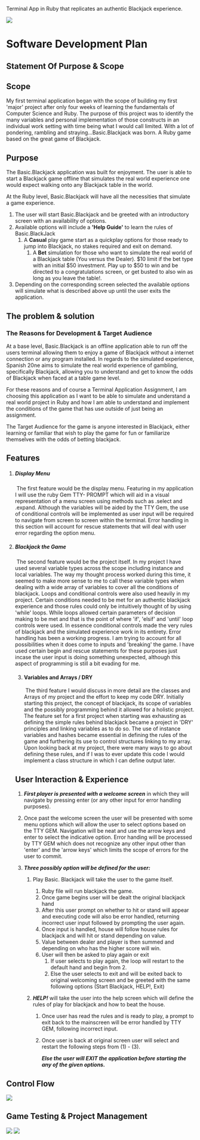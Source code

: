 Terminal App in Ruby that replicates an authentic Blackjack experience.

![](Images/blackjack.JPG)


# Software Development Plan



## Statement Of Purpose & Scope

## Scope

My first terminal application began with the scope of building my first 'major' project after only four weeks of learning the fundamentals of Computer Science and Ruby. The purpose of this project was to identify the many variables and personal implementation of those constructs in an individual work setting with time being what I would call limited. With a lot of pondering, rambling and straying...Basic.Blackjack was born. A Ruby game based on the great game of Blackjack.

## Purpose

The Basic.Blackjack application was built for enjoyment. The user is able to start a Blackjack game offline that simulates the real world experience one would expect walking onto any Blackjack table in the world. 

At the Ruby level, Basic.Blackjack will have all the necessities that simulate a game experience. 

1. The user will start Basic.Blackjack and be greeted with an introductory screen with an availability of options.
2. Available options will include a **'Help Guide'** to learn the rules of Basic.BlackJack
   1.  A **Casual** play game start as a quickplay options for those ready to jump into Blackjack, no stakes required and exit on demand. 
       1. A **Bet** simulation for those who want to simulate the real world of a Blackjack table (You versus the Dealer). $10 limit if the bet type with an initial $50 investment. Play up to $50 to win and be directed to a congratulations screen, or get busted to also win as long as you leave the table!. 
3. Depending on the corresponding screen selected the available options will simulate what is described above up until the user exits the application. 

## The problem & solution

### The Reasons for Development & Target Audience

At a base level, Basic.Blackjack is an offline application able to run off the users terminal allowing them to enjoy a game of Blackjack without a internet connection or any program installed. In regards to the simulated experience, Spanish 20ne aims to simulate the real world experience of gambling, specifically Blackjack, allowing you to understand and get to know the odds of Blackjack when faced at a table game level. 

For these reasons and of course a Terminal Application Assignment, I am choosing this application as I want to be able to simulate and understand a real world project in Ruby and how I am able to understand and implement the conditions of the game that has use outside of just being an assignment. 

The Target Audience for the game is anyone interested in Blackjack, either learning or familiar that wish to play the game for fun or familiarize themselves with the odds of betting blackjack. 



## Features 



1. ##### Display Menu

   ​		The first feature would be the display menu. Featuring in my application I will use the ruby Gem TTY-	PROMPT which will aid in a visual representation of a menu screen using methods such as .select and .expand. Although the variables will be aided by the TTY Gem, the use of conditional controls will be implemented as user input will be required to navigate from screen to screen within the terminal. Error handling in this section will account for rescue statements that will deal with user error regarding the option menu. 

2. ##### Blackjack the Game

   ​			The second feature would be the project itself. In my project I have used several variable types across the scope including instance and local variables. The way my thought process worked during this time, it seemed to make more sense to me to call these variable types when dealing with a wide array of variables to cover all the conditions of blackjack. Loops and conditional controls were also used heavily in my project. Certain conditions needed to be met for an authentic blackjack experience and those rules could only be intuitively thought of by using 'while' loops. While loops allowed certain parameters of decision making to be met and that is the point of where 'if', 'elsif' and 'until' loop controls were used. In essence conditional controls made the very rules of blackjack and the simulated experience work in its entirety. Error handling has been a working progress. I am trying to account for all possibilities when it does come to inputs and 'breaking' the game. I have used certain begin and rescue statements for these purposes just incase the user input is doing something unexpected, although this aspect of programming is still a bit evading for me.

   3. ####  Variables and Arrays / DRY

      ​	The third feature I would discuss in more detail are the classes and Arrays of my project and the effort to keep my code DRY. Initially starting this project, the concept of blackjack, its scope of variables and the possibly programming behind it allowed for a holistic project. The feature set for a first project when starting was exhausting as defining the simple rules behind blackjack became a project in 'DRY' principles and linking variables as to do so. The use of instance variables and hashes became essential in defining the rules of the game and furthering its use to control structures linking to my array. Upon looking back at my project, there were many ways to go about defining these rules, and if I was to ever update this code I would implement a class structure in which I can define output later. 

   

   ## 		User Interaction & Experience	

   1. ***First player is presented with a welcome screen*** in which they will navigate by pressing enter (or any other input for error handling purposes). 

   2. Once past the welcome screen the user will be presented with some menu options which will allow the user to select options based on the TTY GEM. Navigation will be neat and use the arrow keys and enter to select the indicative option. Error handing will be processed by TTY GEM which does not recognize any other input other than 'enter' and the 'arrow keys' which limits the scope of errors for the user to commit. 

   3. ***Three possibly option will be defined for the user:***

      1. Play Basic. Blackjack will take the user to the game itself.

         1. Ruby file will run blackjack the game. 
         2. Once game begins user will be dealt the original blackjack hand
         3. After this user prompt on whether to hit or stand will appear and executing code will also be error handled, returning incorrect user input followed by prompting the user again. 
         4. Once input is handled, house will follow house rules for blackjack and will hit or stand depending on value.
         5. Value between dealer and player is then summed and depending on who has the higher score will win. 
         6. User will then be asked to play again or exit
            1. If user selects to play again, the loop will restart to the default hand and begin from 2.
            2. Else the user selects to exit and will be exited back to original welcoming screen and be greeted with the same following options (Start Blackjack, HELP!, Exit)

      2. ***HELP!*** will take the user into the help screen which will define the rules of play for blackjack and how to beat the house. 

         1. Once user has read the rules and is ready to play, a prompt to exit back to the mainscreen will be error handled by TTY GEM, following incorrect input. 

         2. Once user is back at original screen user will select and restart the following steps from (1) - (3).

            

            ***Else the user will EXIT the application before starting the any of the given options.*** 

            

            

## Control Flow 

![](Images/Flowchart.png)


## Game Testing & Project Management
![](Images/table.JPG)
![](Images/pj.JPG)
